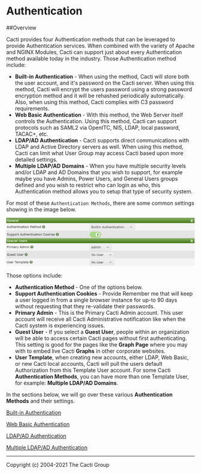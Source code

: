 # Authentication

##Overview

Cacti provides four Authentication methods that can be leveraged to provide
Authentication services.  When combined with the variety of Apache and NGINX 
Modules, Cacti can support just about every Authentication method available
today in the industry.  Those Authentication method include:

- **Built-in Authentication** - When using the method, Cacti will store both
  the user account, and it's password on the Cacti server.  When using this
  method, Cacti will encrypt the users password using a strong password
  encryption method and it will be rehashed periodically automatically.
  Also, when using this method, Cacti complies with C3 password requirements.
- **Web Basic Authentication** - With this method, the Web Server itself
  controls the Authentication.  Using this method, Cacti can support protocols
  such as SAML2 via OpenITC, NIS, LDAP, local password, TACAC+, etc.
- **LDAP/AD Authentication** - Cacti supports direct communications with LDAP
  and Active Directory servers as well.  When using this method, Cacti
  can limit what User Group may access Cacti based upon more detailed
  settings.
- **Multiple LDAP/AD Domains** - When you have multiple security levels
  and/or LDAP and AD Domains that you wish to support, for example
  maybe you have Admins, Power Users, and General Users groups defined
  and you wish to restrict who can login as who, this Authentication
  method allows you to setup that type of security system.

For most of these `Authentication Methods`, there are some common settings
showing in the image below.

![Common Authentication Options](images/settings-auth-common.png)

Those options include:

- **Authentication Method** - One of the options below.
- **Support Authentication Cookies** - Provide Remember me that will keep a user
  logged in from a single browser instance for up-to 90 days without
  requesting that they re-validate their passwords.
- **Primary Admin** - This is the Primary Cacti Admin account.  This user
  account will receive all Cacti Administrative notification like when
  the Cacti system is experiencing issues.
- **Guest User** - If you select a **Guest User**, people within an organization
  will be able to access certain Cacti pages without first authenticating.
  This setting is good for the pages like the **Graph Page** where you may
  with to embed live Cacti **Graphs** in other corporate websites.
- **User Template**, when creating new accounts, either LDAP, Web Basic,
  or new Cacti local accounts, Cacti will pull the users default Authorization
  from this Template User account.  For some Cacti **Authentication Methods**,
  you can have more than one Template User, for example: 
  **Multiple LDAP/AD Domains**.

In the sections below, we will go over these various 
**Authentication Methods** and their settings.

[Built-in Authentication](Settings-Auth-Local.md)

[Web Basic Authentication](Settings-Auth-Basic.md)

[LDAP/AD Authentication](Settings-Auth-LDAP.md)

[Multiple LDAP/AD Authentication](Settings-Domains.md)

---
Copyright (c) 2004-2021 The Cacti Group
